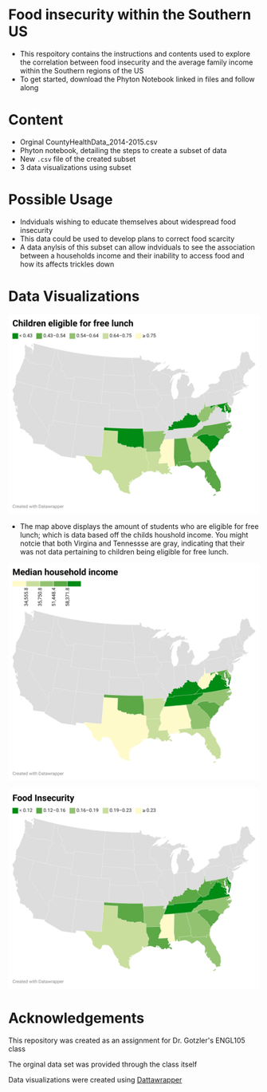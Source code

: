# Food insecurity within the Southern US 
- This respoitory contains the instructions and contents used to explore the correlation between food insecurity and the average family income within the Southern regions of the US
- To get started, download the Phyton Notebook linked in files and follow along 
# Content
- Orginal CountyHealthData_2014-2015.csv
- Phyton notebook, detailing the steps to create a subset of data
- New `.csv` file of the created subset
- 3 data visualizations using subset
# Possible Usage
- Indviduals wishing to educate themselves about widespread food insecurity  
- This data could be used to develop plans to correct food scarcity
- A data anylsis of this subset can allow indviduals to see the association between a households income and their inability to access food and how its affects trickles down
# Data Visualizations

![data-viz](/Visualizations/Kidslunchfree.png)
- The map above displays the amount of students who are eligible for free lunch; which is data based off the childs houshold income. You might notcie that both Virgina and Tennessse are gray, indicating that their was not data pertaining to children being eligible for free lunch.

![data.viz](/Visualizations/Medianincome.png)

![data-viz](/Visualizations/Foodinsecurity.png)
# Acknowledgements
This repository was created as an assignment for Dr. Gotzler's ENGL105 class

The orginal data set was provided through the class itself

Data visualizations were created using [Dattawrapper](https://www.datawrapper.de/)
